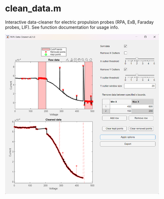 # clean_data.m
Interactive data-cleaner for electric propulsion probes (RPA, ExB, Faraday probes, LIF). See function documentation for usage info.

![](data-cleaner.png)

